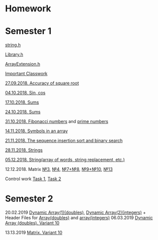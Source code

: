 # Homework 
# Semester 1

[string.h](https://github.com/BorisPoloyko/Homework/blob/master/string.h)

[Library.h](https://github.com/BorisPoloyko/Homework/blob/master/Library.h)

[ArrayExtension.h](https://github.com/BorisPoloyko/Homework/blob/master/ArrayExtension.h)

[Important Classwork](https://github.com/AnzhelikaKravchuk/2018-2019.MMF.BSU/blob/master/1%20course/1%20semester/21.11.2018/Source.cpp)

[27.09.2018. Accuracy of square root](https://github.com/BorisPoloyko/Homework/blob/master/04.10.Example(debt).cpp)

[04.10.2018. Sin](https://github.com/BorisPoloyko/Homework/blob/master/04.10.sin.cpp),[ cos](https://github.com/BorisPoloyko/Homework/blob/master/04.10.cos.cpp)

[17.10.2018. Sums](https://github.com/BorisPoloyko/Homework/blob/master/17.10.Sums1(2.0).cpp)

[24.10.2018. Sums ](https://github.com/BorisPoloyko/Homework/blob/master/24.10.Sums.cpp)

[31.10.2018. Fibonacci numbers](https://github.com/BorisPoloyko/Homework/blob/master/31.10.Fibonacci.cpp) and [prime numbers](https://github.com/BorisPoloyko/Homework/blob/master/31.10.PrimeNumber.NumberOfDigits.cpp)

[14.11.2018. Symbols in an array](https://github.com/BorisPoloyko/Homework/blob/master/14.11.cpp)

[21.11.2018. The sequence,insertion sort and binary search](https://github.com/BorisPoloyko/Homework/blob/master/21.11.TheSequence%2CInsertionSortAndBinarySearch.cpp)

[28.11.2018. Strings](https://github.com/BorisPoloyko/Homework/blob/master/28.11.cpp)

[05.12.2018. String(array of words, string replacement, etc.)](https://github.com/BorisPoloyko/Homework/blob/master/05.12.cpp)

12.12.2018. Matrix [№3](https://github.com/BorisPoloyko/Homework/blob/master/12.12.cpp), [№4](https://github.com/BorisPoloyko/Homework/blob/master/12.12(%E2%84%964).cpp), [№7+№8](https://github.com/BorisPoloyko/Homework/blob/master/12.12(%E2%84%967%2C8).cpp), [№9+№10](https://github.com/BorisPoloyko/Homework/blob/master/12.12(%E2%84%969,10).cpp), [№13](https://github.com/BorisPoloyko/Homework/blob/master/12.12(%E2%84%9613).cpp)

Control work [Task 1](https://github.com/BorisPoloyko/Homework/blob/master/task1.cpp), [Task 2](https://github.com/BorisPoloyko/Homework/blob/master/Task2.cpp)

# Semester 2

 20.02.2019 [Dynamic Array(1)(doubles)](https://github.com/BorisPoloyko/Homework/blob/master/%E2%84%961_20_02_19(1).cpp),
 [Dynamic Array(2)(integers)](https://github.com/BorisPoloyko/Homework/blob/master/%E2%84%961_20_02_19(2).cpp) + Header Files for [Array(doubles)](https://github.com/BorisPoloyko/Homework/blob/master/Array_double.h) and [array(integers)](https://github.com/BorisPoloyko/Homework/blob/master/Array_int.h)
06.03.2019 [Dynamic Array (doubles). Variant 10](https://github.com/BorisPoloyko/Homework/blob/master/%E2%84%963_06_03_19(10).cpp)

13.13.2019 [Matrix. Variant 10](https://github.com/BorisPoloyko/Homework/blob/master/matrix.cpp)
